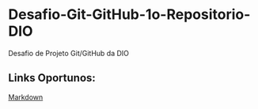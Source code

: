 # Desafio-Git-GitHub-1o-Repositorio-DIO
Desafio de Projeto Git/GitHub da DIO

## Links Oportunos:
[Markdown](https://www.markdownguide.org/)
